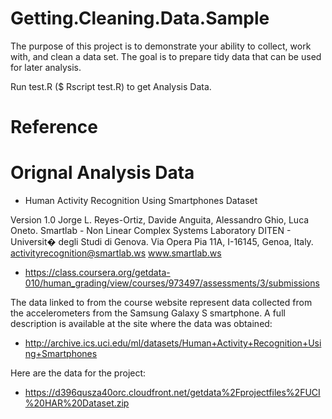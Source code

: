 # Getting.Cleaning.Data.Sample
The purpose of this project is to demonstrate your ability to collect, work with, and clean a data set. The goal is to prepare tidy data that can be used for later analysis.

Run test.R ($ Rscript test.R) to get Analysis Data.



# Reference
Orignal Analysis Data
============

* Human Activity Recognition Using Smartphones Dataset

Version 1.0
Jorge L. Reyes-Ortiz, Davide Anguita, Alessandro Ghio, Luca Oneto.
Smartlab - Non Linear Complex Systems Laboratory
DITEN - Universit� degli Studi di Genova.
Via Opera Pia 11A, I-16145, Genoa, Italy.
activityrecognition@smartlab.ws
www.smartlab.ws

* https://class.coursera.org/getdata-010/human_grading/view/courses/973497/assessments/3/submissions

The data linked to from the course website represent data collected from the accelerometers from the Samsung Galaxy S smartphone. A full description is available at the site where the data was obtained: 

* http://archive.ics.uci.edu/ml/datasets/Human+Activity+Recognition+Using+Smartphones 

Here are the data for the project: 

* https://d396qusza40orc.cloudfront.net/getdata%2Fprojectfiles%2FUCI%20HAR%20Dataset.zip 
